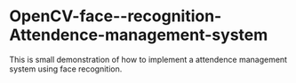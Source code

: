 # OpenCV-face--recognition-Attendence-management-system

This is small demonstration of how to implement a attendence management system using face recognition.
